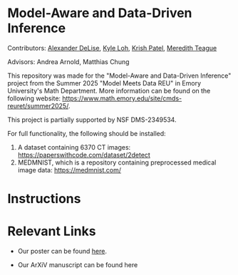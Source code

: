 # Model-Aware and Data-Driven Inference

Contributors: [Alexander DeLise](https://www.linkedin.com/in/alexanderdelise/), [Kyle Loh](https://www.linkedin.com/in/kyle-loh-a2a3272a9/), [Krish Patel](https://www.linkedin.com/in/krish-patel-1a8804224/), [Meredith Teague](https://www.linkedin.com/in/meredithcteague/)

Advisors: Andrea Arnold, Matthias Chung

This repository was made for the "Model-Aware and Data-Driven Inference" project from the Summer 2025 "Model Meets Data REU" in Emory University's Math Department. More information can be found on the following website: https://www.math.emory.edu/site/cmds-reuret/summer2025/.

This project is partially supported by NSF DMS-2349534. 

For full functionality, the following should be installed:
1. A dataset containing 6370 CT images: https://paperswithcode.com/dataset/2detect
2. MEDMNIST, which is a repository containing preprocessed medical image data: https://medmnist.com/


# Instructions



# Relevant Links
- Our poster can be found [here](https://drive.google.com/file/d/1kZ1RPy-E8zGCxs_8ntEbNDc42YKNFbQ0/view?usp=drive_link).

- Our ArXiV manuscript can be found here
